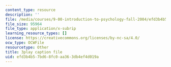 ```yaml
---
content_type: resource
description: ''
file: /media/courses/9-00-introduction-to-psychology-fall-2004/efd3b4b57bd68fc0aa363db4ef4d019a_10497.srt
file_size: 95964
file_type: application/x-subrip
learning_resource_types: []
license: https://creativecommons.org/licenses/by-nc-sa/4.0/
ocw_type: OCWFile
resourcetype: Other
title: 3play caption file
uid: efd3b4b5-7bd6-8fc0-aa36-3db4ef4d019a
---
```

